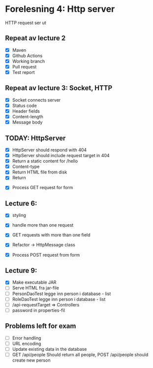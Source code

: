 # Forelesning 4: Http server

HTTP request ser ut


## Repeat av lecture 2

* [x] Maven
* [x] Github Actions
* [x] Working branch
* [x] Pull request
* [x] Test report

## Repeat av lecture 3: Socket, HTTP

* [x] Socket connects server
* [x] Status code
* [x] Header fields
* [x] Content-length
* [x] Message body
 
## TODAY: HttpServer

* [x] HttpServer should respond with 404
* [x] HttpServer should include request target in 404
* [x] Return a static content for /hello
* [x] Content-type
* [x] Return HTML file from disk
* [x] Return <form>
* [x] Process GET request for form

## Lecture 6:

* [x] styling
* [x] handle more than one request
* [x] GET requests with more than one field
* [x] Refactor -> HttpMessage class
* [x] Process POST request from form


## Lecture 9:

* [x] Make executable JAR
* [ ] Serve HTML fra jar-file
* [ ] PersonDaoTest legge inn person i database - list
* [ ] RoleDaoTest legge inn person i database - list
* [ ] /api-requestTarget => Controllers
* [ ] password in properties-fil

## Problems left for exam

* [ ] Error handling
* [ ] URL encoding
* [ ] Update existing data in the database
* [ ] GET /api/people Should return all people, POST /api/people should create new person 